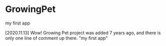 GrowingPet
==========

my first app

[2020.11.13]
Wow! Growing Pet project was added 7 years ago, and there is only one line of comment up there.
"my first app" 

